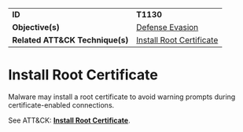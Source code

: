 |||
|---------|------------------------|
|**ID**|**T1130**|
|**Objective(s)**| [Defense Evasion](https://github.com/MBCProject/mbc-markdown/tree/master/defense-evasion)|
|**Related ATT&CK Technique(s)**|[Install Root Certificate](https://attack.mitre.org/techniques/T1130)|


Install Root Certificate
========================
Malware may install a root certificate to avoid warning prompts during certificate-enabled connections. 

See ATT&CK: [**Install Root Certificate**](https://attack.mitre.org/techniques/T1130).